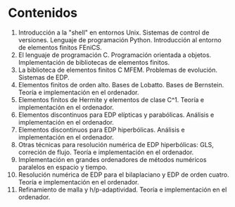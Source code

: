# Contenidos

1. Introducción a la "shell" en entornos Unix. Sistemas de control de versiones. Lenguaje de programación Python. Introducción al entorno de elementos finitos FEniCS.
2. El lenguaje de programación C. Programación orientada a objetos. Implementación de bibliotecas de elementos finitos.
3. La biblioteca de elementos finitos C MFEM. Problemas de evolución. Sistemas de EDP.
4. Elementos finitos de orden alto. Bases de Lobatto. Bases de Bernstein. Teoría e implementación en el ordenador.
5. Elementos finitos de Hermite y elementos de clase C^1. Teoría e implementación en el ordenador.
6. Elementos discontinuos para EDP elípticas y parabólicas. Análisis e implementación en el ordenador.
7. Elementos discontinuos para EDP hiperbólicas. Análisis e implementación en el ordenador.
8. Otras técnicas para resolución numérica de EDP hiperbólicas: GLS, correción de flujo. Teoría e implementación en el ordenador.
9. Implementación en grandes ordenadores de métodos numéricos paralelos en espacio y tiempo.
10. Resolución numérica de EDP para el bilaplaciano y EDP de orden cuatro. Teoría e implementación en el ordenador.
11. Refinamiento de malla y h/p-adaptividad. Teoría e implementación en el ordenador.
